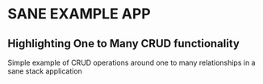 # SANE EXAMPLE APP
## Highlighting One to Many CRUD functionality 

Simple example of CRUD operations around one to many relationships in a sane stack application

